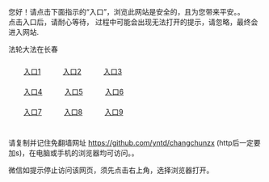 您好！请点击下面指示的“入口”，浏览此网站是安全的，且为您带来平安。。 <br/>
点击入口后，请耐心等待， 过程中可能会出现无法打开的提示，请忽略，最终会进入网站. </br>

法轮大法在长春<br/>
<div style="padding:10px"><a style="margin:20px" target="_blank" href="https://djpr6wf65ki7o.cloudfront.net/2Qpsp?vwabuasd" id="ccLink1" rel="nofollow">入口1</a> <a target="_blank" style="margin:20px" href="https://d13kbbcnvrykl2.cloudfront.net/2Qpsp?gkviqe" id="ccLink2" rel="nofollow">入口2</a> <a style="margin:20px" target="_blank" href="https://d3ntzxb54u77st.cloudfront.net/2Qpsp?onrer" id="ccLink3" rel="nofollow">入口3</a></div>

<div style="padding:10px" ><a style="margin:20px" target="_blank" href="https://djpr6wf65ki7o.cloudfront.net/2Qpsp?vwabuasd" id="ccLink4" rel="nofollow">入口4</a> <a style="margin:20px" href="https://d13kbbcnvrykl2.cloudfront.net/2Qpsp?gkviqe" target="_blank" id="ccLink5" rel="nofollow">入口5</a> <a style="margin:20px" href="https://d3ntzxb54u77st.cloudfront.net/2Qpsp?onrer" target="_blank" id="ccLink6" rel="nofollow">入口6</a></div>

<div style="padding:10px"><a style="margin:20px" target="_blank" href="https://djpr6wf65ki7o.cloudfront.net/2Qpsp?vwabuasd" id="ccLink7" rel="nofollow">入口7</a> <a style="margin:20px" href="https://d13kbbcnvrykl2.cloudfront.net/2Qpsp?gkviqe" target="_blank" id="ccLink8" rel="nofollow">入口8</a> <a style="margin:20px" target="_blank" href="https://d3ntzxb54u77st.cloudfront.net/2Qpsp?onrer" id="ccLink9" rel="nofollow">入口9</a></div>

<br/>



请复制并记住免翻墙网址 https://github.com/yntd/changchunzx (http后一定要加s)，在电脑或手机的浏览器均可访问。。<br/>

微信如提示停止访问该网页，须先点击右上角，选择浏览器打开。
